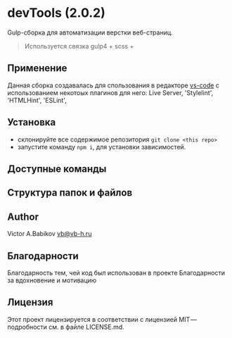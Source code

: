 # devTools (2.0.2)
Gulp-сборка для автоматизации верстки веб-страниц.
> Используется связка gulp4 + scss +

## Применение
Данная сборка создавалась для спользования в редакторе [vs-code](https://code.visualstudio.com/) с использованием некотоых плагинов для него: Live Server, 'Stylelint', 'HTMLHint', 'ESLint', <Path Autocomplete>

<!-- Предварительные условия
Что нужно для установки ПО, инструкции по установке дополнительных компонентов. -->

## Установка
- склонируйте все содержимое репозитория `git clone <this repo>`
- запустите команду `npm i`, для установки зависимостей.

## Доступные команды

## Структура папок и файлов

## Author
Victor A.Babikov  <vb@vb-h.ru>

## Благодарности
Благодарность тем, чей код был использован в проекте
Благодарности за вдохновение и мотивацию

## Лицензия
Этот проект лицензируется в соответствии с лицензией MIT — подробности см. в файле LICENSE.md.